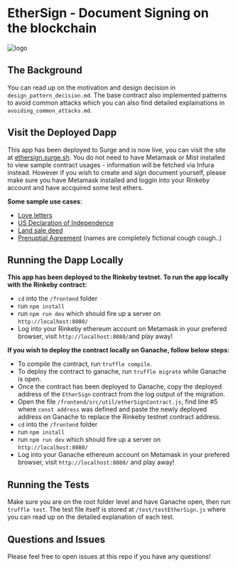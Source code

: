 # EtherSign - Document Signing on the blockchain

![logo](https://ethersign.surge.sh/static/etherSignText.svg 'ethersign')

## The Background
You can read up on the motivation and design decision in `design_pattern_decision.md`. The base contract also implemented patterns to avoid common attacks which you can also find detailed explainations in `avoiding_common_attacks.md`.

## Visit the Deployed Dapp

This app has been deployed to Surge and is now live, you can visit the site at [ethersign.surge.sh](ethersign.surge.sh).  You do not need to have Metamask or Mist installed to view sample contract usages - information will be fetched via Infura instead. However if you wish to create and sign document yourself, please make sure you have Metamask installed and loggin into your Rinkeby account and have accquired some test ethers.

**Some sample use cases**:

- [Love letters](https://ethersign.surge.sh/#/view?q=loveLetter&id=1)
- [US Declaration of Independence](https://ethersign.surge.sh/#/view?q=declarationOfIndependence&id=2)
- [Land sale deed](https://ethersign.surge.sh/#/view?q=landDeed&id=3)
- [Prenuptial Agreement](https://ethersign.surge.sh/#/view?q=prenuptialAgreement&id=4) (names are completely fictional cough cough..)


## Running the Dapp Locally

**This app has been deployed to the Rinkeby testnet. To run the app locally with the Rinkeby contract:**
-  `cd` into the `/frontend` folder
- run `npm install`
- run `npm run dev` which should fire up a server on `http://localhost:8080/`
- Log into your Rinkeby ethereum account on Metamask in your prefered browser, visit `http://localhost:8080/`and play away!

**If you wish to deploy the contract locally on Ganache, follow below steps:**

- To compile the contract, run `truffle compile`.
- To deploy the contract to ganache, run `truffle migrate` while Ganache is open.
- Once the contract has been deployed to Ganache, copy the deployed address of the `EtherSign` contract from the log output of the migration.
-  Open the file `/frontend/src/util/etherSignContract.js`, find line #5 where `const address` was defined and paste the newly deployed address on Ganache to replace the Rinkeby testnet contract address.
-  `cd` into the `/frontend` folder
- run `npm install`
- run `npm run dev` which should fire up a server on `http://localhost:8080/`
- Log into your Ganache ethereum account on Metamask in your prefered browser, visit `http://localhost:8080/` and play away!

## Running the Tests

Make sure you are on the root folder level and have Ganache open, then run `truffle test`. The test file itself is stored at `/test/testEtherSign.js` where you can read up on the detailed explanation of each test.

## Questions and Issues

Please feel free to open issues at this repo if you have any questions!
